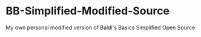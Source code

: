 # BB-Simplified-Modified-Source
My own personal modified version of Baldi's Basics Simplified Open Source

